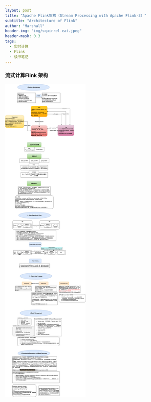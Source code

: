 ```yaml
---
layout: post
title: "Apache Flink架构（Stream Processing with Apache Flink-3）"
subtitle: "Architecture of Flink"
author: "Marshall"
header-img: "img/squirrel-eat.jpeg"
header-mask: 0.3
tags:
  - 实时计算
  - Flink
  - 读书笔记
---
```


### 流式计算Flink 架构

![](/img/Chapter3-Architecture-of-Flink.png)